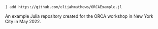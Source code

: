 ```
] add https://github.com/elijahmathews/ORCAExample.jl
```

An example Julia repository created for the ORCA workshop in New York City in May 2022.
